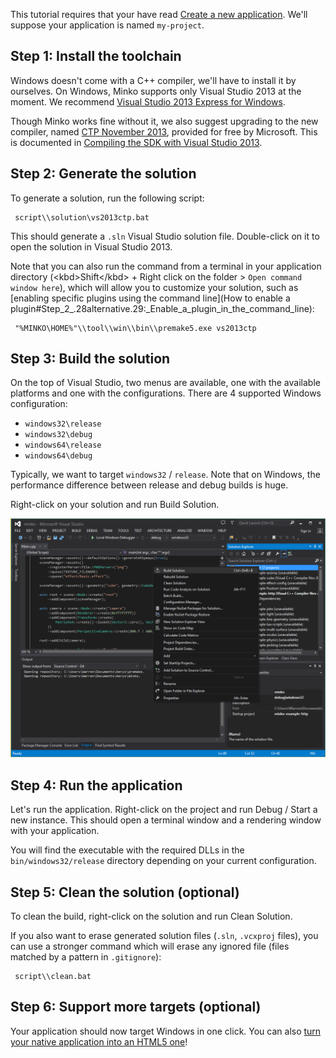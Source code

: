 This tutorial requires that your have read [Create a new application](Create_a_new_application.md). We'll suppose your application is named `my-project`.

Step 1: Install the toolchain
-----------------------------

Windows doesn't come with a C++ compiler, we'll have to install it by ourselves. On Windows, Minko supports only Visual Studio 2013 at the moment. We recommend [Visual Studio 2013 Express for Windows](http://www.visualstudio.com/en-us/products/visual-studio-express-vs.aspx).

Though Minko works fine without it, we also suggest upgrading to the new compiler, named [CTP November 2013](http://www.microsoft.com/en-us/download/details.aspx?id=41151), provided for free by Microsoft. This is documented in [Compiling the SDK with Visual Studio 2013](Compiling_the_SDK_with_Visual_Studio_2013#Step_3:_Updating_the_solution_for_Visual_Studio_2013).

Step 2: Generate the solution
-----------------------------

To generate a solution, run the following script:


```
 script\\solution\vs2013ctp.bat 
```


This should generate a `.sln` Visual Studio solution file. Double-click on it to open the solution in Visual Studio 2013.

Note that you can also run the command from a terminal in your application directory (\<kbd\>Shift\</kbd\> + Right click on the folder \> `Open command window here`), which will allow you to customize your solution, such as [enabling specific plugins using the command line](How to enable a plugin#Step_2_.28alternative.29:_Enable_a_plugin_in_the_command_line):


```
 "%MINKO\HOME%"\\tool\\win\\bin\\premake5.exe vs2013ctp 
```


Step 3: Build the solution
--------------------------

On the top of Visual Studio, two menus are available, one with the available platforms and one with the configurations. There are 4 supported Windows configuration:

-   `windows32\release`
-   `windows32\debug`
-   `windows64\release`
-   `windows64\debug`

Typically, we want to target `windows32` / `release`. Note that on Windows, the performance difference between release and debug builds is huge.

Right-click on your solution and run Build Solution.

![](images/Vs2013_build.png "images/Vs2013_build.png")

Step 4: Run the application
---------------------------

Let's run the application. Right-click on the project and run Debug / Start a new instance. This should open a terminal window and a rendering window with your application.

You will find the executable with the required DLLs in the `bin/windows32/release` directory depending on your current configuration.

Step 5: Clean the solution (optional)
-------------------------------------

To clean the build, right-click on the solution and run Clean Solution.

If you also want to erase generated solution files (`.sln`, `.vcxproj` files), you can use a stronger command which will erase any ignored file (files matched by a pattern in `.gitignore`):


```
 script\\clean.bat 
```


Step 6: Support more targets (optional)
---------------------------------------

Your application should now target Windows in one click. You can also [turn your native application into an HTML5 one](Targeting_HTML5.md)!

